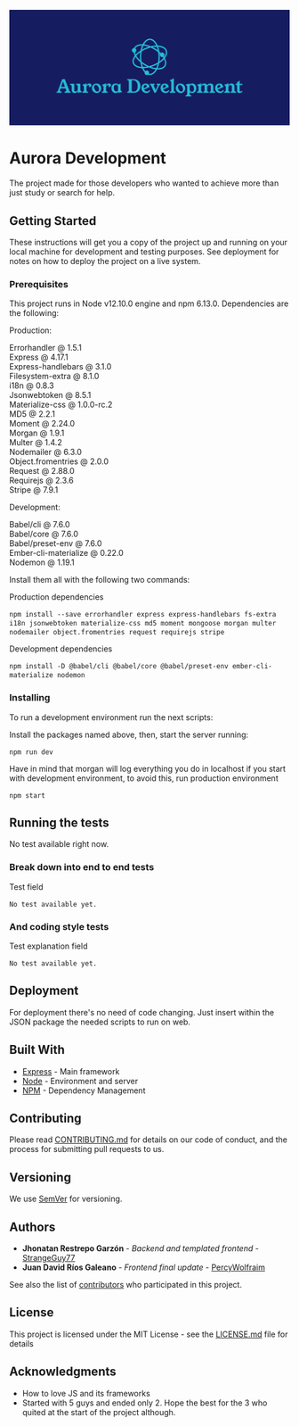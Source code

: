 ![alt text](https://github.com/StrangeGuy77/AuroraJS/blob/master/public/img/cover.png)


# Aurora Development

The project made for those developers who wanted to achieve more than just study or search for help.

## Getting Started

These instructions will get you a copy of the project up and running on your local machine for development and testing purposes. See deployment for notes on how to deploy the project on a live system.

### Prerequisites

This project runs in Node v12.10.0 engine and npm 6.13.0.
Dependencies are the following:

Production:

Errorhandler @ 1.5.1<br />
Express @ 4.17.1<br />
Express-handlebars @ 3.1.0<br />
Filesystem-extra @ 8.1.0<br />
i18n @ 0.8.3<br />
Jsonwebtoken @ 8.5.1<br />
Materialize-css @ 1.0.0-rc.2<br />
MD5 @ 2.2.1<br />
Moment @ 2.24.0<br />
Morgan @ 1.9.1<br />
Multer @ 1.4.2<br />
Nodemailer @ 6.3.0<br />
Object.fromentries @ 2.0.0<br />
Request @ 2.88.0<br />
Requirejs @ 2.3.6<br />
Stripe @ 7.9.1<br />

Development:<br />

Babel/cli @ 7.6.0<br />
Babel/core @ 7.6.0<br />
Babel/preset-env @ 7.6.0<br />
Ember-cli-materialize @ 0.22.0<br />
Nodemon @ 1.19.1<br />


Install them all with the following two commands:

Production dependencies
```
npm install --save errorhandler express express-handlebars fs-extra i18n jsonwebtoken materialize-css md5 moment mongoose morgan multer nodemailer object.fromentries request requirejs stripe 
```

Development dependencies
```
npm install -D @babel/cli @babel/core @babel/preset-env ember-cli-materialize nodemon
```

### Installing

To run a development environment run the next scripts:


Install the packages named above, then, start the server running:

```
npm run dev
```

Have in mind that morgan will log everything you do in localhost if you start with development environment, to avoid this, run production environment


```
npm start
```


## Running the tests

No test available right now.

### Break down into end to end tests

Test field

```
No test available yet.
```

### And coding style tests

Test explanation field

```
No test available yet.
```

## Deployment

For deployment there's no need of code changing. Just insert within the JSON package the needed scripts to run on web.

## Built With

* [Express](https://expressjs.com/en/starter/installing.html) - Main framework
* [Node](https://nodejs.org/en/docs/) - Environment and server 
* [NPM](https://maven.apache.org/) - Dependency Management

## Contributing

Please read [CONTRIBUTING.md](https://gist.github.com/PurpleBooth/b24679402957c63ec426) for details on our code of conduct, and the process for submitting pull requests to us.

## Versioning

We use [SemVer](http://semver.org/) for versioning. 

## Authors

* **Jhonatan Restrepo Garzón** - *Backend and templated frontend* - [StrangeGuy77](https://github.com/StrangeGuy77)
* **Juan David Ríos Galeano** - *Frontend final update* - [PercyWolfraim](https://github.com/PercyWolfraim)

See also the list of [contributors](https://github.com) who participated in this project.

## License

This project is licensed under the MIT License - see the [LICENSE.md](LICENSE.md) file for details

## Acknowledgments

* How to love JS and its frameworks
* Started with 5 guys and ended only 2. Hope the best for the 3 who quited at the start of the project although.








